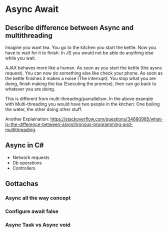 # Async Await

## Describe difference between Async and multithreading
Imagine you want tea. You go to the kitchen you start the kettle. Now you have to wait for it to finish. In JS you would not be able do anything else while you wait.

AJAX behaves more like a human. As soon as you start the kettle (the aysnc request). You can now do something else like check your phone. As soon as the kettle finishes it makes a noise (The interrupt). You stop what you are doing, finish making the tea (Executing the promise), then can go back to whatever you are doing.

This is different from multi-threading/parrallelism. In the above example with Multi-threading you would have two people in the kitchen: One boiling the water, the other doing other stuff.

Another Explaination: https://stackoverflow.com/questions/34680985/what-is-the-difference-between-asynchronous-programming-and-multithreading.

## Async in C#
- Network requests
- Db operations
- Controllers


## Gottachas
### Async all the way concept

### Configure await false

### Async Task vs Async void
